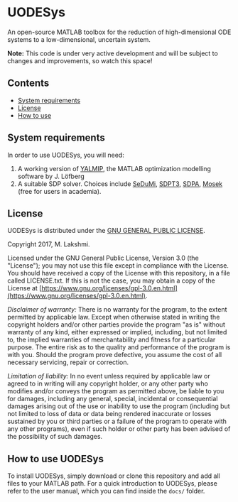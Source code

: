 # UODESys

An open-source MATLAB toolbox for the reduction of high-dimensional ODE systems to a low-dimensional, uncertain system.

**Note:** This code is under very active development and will be subject to changes and improvements, so watch this space!

## Contents
- [System requirements](#Requirements)
- [License](#License)
- [How to use](#HowToUse)

## System requirements<a name="Requirements"></a>

In order to use UODESys, you will need:

1. A working version of [YALMIP](https://yalmip.github.io/), the MATLAB optimization modelling software by J. L&ouml;fberg
2. A suitable SDP solver. Choices include [SeDuMi](https://github.com/sqlp/sedumi), [SDPT3](http://www.math.nus.edu.sg/~mattohkc/sdpt3.html), [SDPA](http://sdpa.sourceforge.net/), [Mosek](https://www.mosek.com/) (free for
    users in academia).

## License<a name="License"></a>

UODESys is distributed under the [GNU GENERAL PUBLIC LICENSE](https://www.gnu.org/licenses/gpl-3.0.en.html).

Copyright 2017, M. Lakshmi.

Licensed under the GNU General Public License, Version 3.0 (the "License"); you may not use this file except in compliance with the License. You should have received a copy of the License with this repository, in a file called LICENSE.txt. If this is not the case, you may obtain a copy of the License at [https://www.gnu.org/licenses/gpl-3.0.en.html](https://www.gnu.org/licenses/gpl-3.0.en.html).

*Disclaimer of warranty:* There is no warranty for the program, to the extent permitted by
applicable law.  Except when otherwise stated in writing the copyright
holders and/or other parties provide the program "as is" without warranty
of any kind, either expressed or implied, including, but not limited to,
the implied warranties of merchantability and fitness for a particular
purpose.  The entire risk as to the quality and performance of the program
is with you.  Should the program prove defective, you assume the cost of
all necessary servicing, repair or correction.

*Limitation of liability:* In no event unless required by applicable law or agreed to in writing
will any copyright holder, or any other party who modifies and/or conveys
the program as permitted above, be liable to you for damages, including any
general, special, incidental or consequential damages arising out of the
use or inability to use the program (including but not limited to loss of
data or data being rendered inaccurate or losses sustained by you or third
parties or a failure of the program to operate with any other programs),
even if such holder or other party has been advised of the possibility of
such damages.

## How to use UODESys<a name="HowToUse"></a>

To install UODESys, simply download or clone this repository and add all files to your MATLAB path. For a quick introduction to UODESys, please refer to the user manual, which you can find inside the `docs/` folder.
